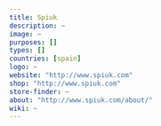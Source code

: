 ```yaml
---
title: Spiuk
description: ~
image: ~
purposes: []
types: []
countries: [spain]
logo: ~
website: "http://www.spiuk.com"
shop: "http://www.spiuk.com"
store-finder: ~
about: "http://www.spiuk.com/about/"
wiki: ~
---
```

